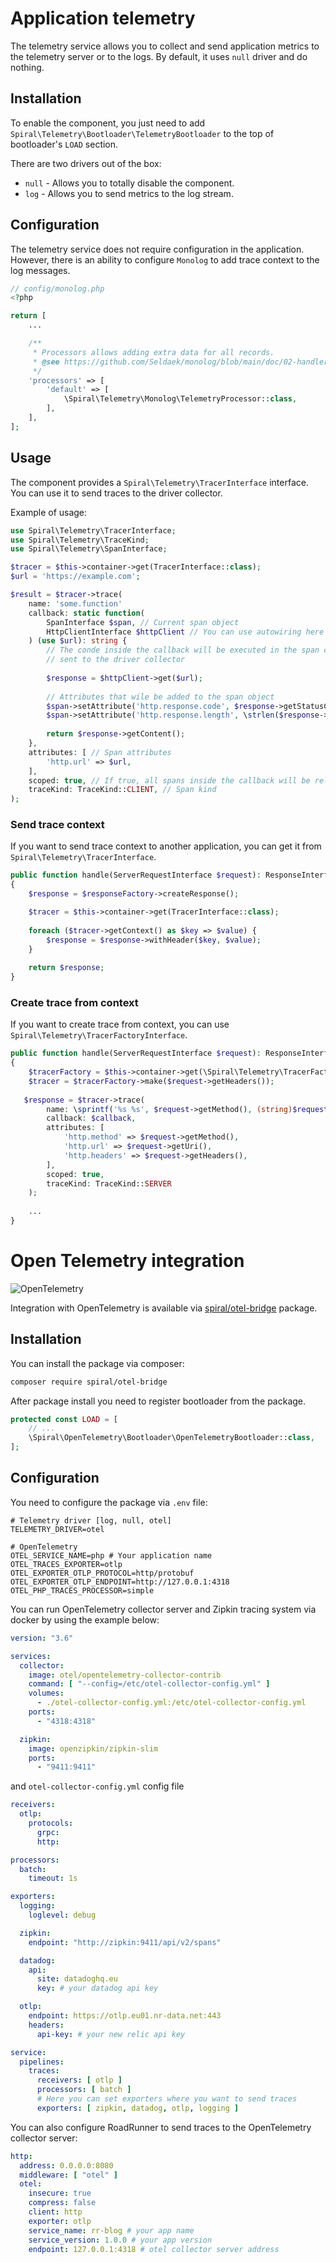 # Application telemetry

The telemetry service allows you to collect and send application metrics to the telemetry server or to the logs. By
default, it uses `null` driver and do nothing.

## Installation

To enable the component, you just need to add `Spiral\Telemetry\Bootloader\TelemetryBootloader` to the
top of bootloader's `LOAD` section.

There are two drivers out of the box:

- `null` - Allows you to totally disable the component.
- `log` - Allows you to send metrics to the log stream.

## Configuration

The telemetry service does not require configuration in the application.
However, there is an ability to configure `Monolog` to add trace context to the log messages.

```php
// config/monolog.php
<?php

return [
    ...

    /**
     * Processors allows adding extra data for all records.
     * @see https://github.com/Seldaek/monolog/blob/main/doc/02-handlers-formatters-processors.md#processors
     */
    'processors' => [
        'default' => [
            \Spiral\Telemetry\Monolog\TelemetryProcessor::class,
        ],
    ],
];
```

## Usage

The component provides a `Spiral\Telemetry\TracerInterface` interface. You can use it to send traces to the driver
collector.

Example of usage:

```php
use Spiral\Telemetry\TracerInterface;
use Spiral\Telemetry\TraceKind;
use Spiral\Telemetry\SpanInterface;

$tracer = $this->container->get(TracerInterface::class);
$url = 'https://example.com';

$result = $tracer->trace(
    name: 'some.function'
    callback: static function(
        SpanInterface $span, // Current span object
        HttpClientInterface $httpClient // You can use autowiring here
    ) (use $url): string {
        // The conde inside the callback will be executed in the span context and information about the span will be
        // sent to the driver collector
        
        $response = $httpClient->get($url);
        
        // Attributes that wile be added to the span object
        $span->setAttribute('http.response.code', $response->getStatusCode());
        $span->setAttribute('http.response.length', \strlen($response->getContent()));
        
        return $response->getContent();
    },
    attributes: [ // Span attributes
        'http.url' => $url,
    ],
    scoped: true, // If true, all spans inside the callback will be related to the current span
    traceKind: TraceKind::CLIENT, // Span kind
);
```

### Send trace context

If you want to send trace context to another application, you can get it from `Spiral\Telemetry\TracerInterface`.

```php
public function handle(ServerRequestInterface $request): ResponseInterface
{
    $response = $responseFactory->createResponse();

    $tracer = $this->container->get(TracerInterface::class);
    
    foreach ($tracer->getContext() as $key => $value) {
        $response = $response->withHeader($key, $value);
    }
    
    return $response;
}
```

### Create trace from context

If you want to create trace from context, you can use `Spiral\Telemetry\TracerFactoryInterface`.

```php
public function handle(ServerRequestInterface $request): ResponseInterface
{
    $tracerFactory = $this->container->get(\Spiral\Telemetry\TracerFactoryInterface::class);
    $tracer = $tracerFactory->make($request->getHeaders());
    
   $response = $tracer->trace(
        name: \sprintf('%s %s', $request->getMethod(), (string)$request->getUri()),
        callback: $callback,
        attributes: [
            'http.method' => $request->getMethod(),
            'http.url' => $request->getUri(),
            'http.headers' => $request->getHeaders(),
        ],
        scoped: true,
        traceKind: TraceKind::SERVER
    );
    
    ...
}
```

# Open Telemetry integration

![OpenTelemetry](https://user-images.githubusercontent.com/773481/202469153-f0b6458c-535c-4cb7-8570-bab8c27abd29.png)


Integration with OpenTelemetry is available via [spiral/otel-bridge](https://github.com/spiral/otel-bridge) package.

## Installation

You can install the package via composer:

```bash
composer require spiral/otel-bridge
```

After package install you need to register bootloader from the package.

```php
protected const LOAD = [
    // ...
    \Spiral\OpenTelemetry\Bootloader\OpenTelemetryBootloader::class,
];
```

## Configuration

You need to configure the package via `.env` file:

```dotenv
# Telemetry driver [log, null, otel]
TELEMETRY_DRIVER=otel

# OpenTelemetry
OTEL_SERVICE_NAME=php # Your application name
OTEL_TRACES_EXPORTER=otlp
OTEL_EXPORTER_OTLP_PROTOCOL=http/protobuf
OTEL_EXPORTER_OTLP_ENDPOINT=http://127.0.0.1:4318
OTEL_PHP_TRACES_PROCESSOR=simple
```

You can run OpenTelemetry collector server and Zipkin tracing system via docker by using the example below:

```yaml
version: "3.6"

services:
  collector:
    image: otel/opentelemetry-collector-contrib
    command: [ "--config=/etc/otel-collector-config.yml" ]
    volumes:
      - ./otel-collector-config.yml:/etc/otel-collector-config.yml
    ports:
      - "4318:4318"

  zipkin:
    image: openzipkin/zipkin-slim
    ports:
      - "9411:9411"
```

and `otel-collector-config.yml` config file

```yaml
receivers:
  otlp:
    protocols:
      grpc:
      http:

processors:
  batch:
    timeout: 1s

exporters:
  logging:
    loglevel: debug

  zipkin:
    endpoint: "http://zipkin:9411/api/v2/spans"

  datadog:
    api:
      site: datadoghq.eu
      key: # your datadog api key

  otlp:
    endpoint: https://otlp.eu01.nr-data.net:443
    headers:
      api-key: # your new relic api key

service:
  pipelines:
    traces:
      receivers: [ otlp ]
      processors: [ batch ]
      # Here you can set exporters where you want to send traces
      exporters: [ zipkin, datadog, otlp, logging ]
```

You can also configure RoadRunner to send traces to the OpenTelemetry collector server:

```yaml
http:
  address: 0.0.0.0:8080
  middleware: [ "otel" ]
  otel:
    insecure: true
    compress: false
    client: http
    exporter: otlp
    service_name: rr-blog # your app name
    service_version: 1.0.0 # your app version
    endpoint: 127.0.0.1:4318 # otel collector server address
```